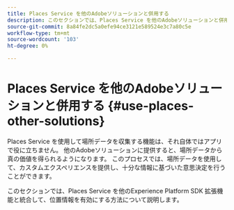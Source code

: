 ```yaml
---
title: Places Service を他のAdobeソリューションと併用する
description: このセクションでは、Places Service を他のAdobeソリューションと併用する方法について説明します。
source-git-commit: 8a84fe2dc5a0efe94ce3121e589524e3c7a80c5e
workflow-type: tm+mt
source-wordcount: '103'
ht-degree: 0%

---
```



# Places Service を他のAdobeソリューションと併用する {#use-places-other-solutions}

Places Service を使用して場所データを収集する機能は、それ自体ではアプリで役に立ちません。 他のAdobeソリューションに提供すると、場所データから真の価値を得られるようになります。 このプロセスでは、場所データを使用して、カスタムエクスペリエンスを提供し、十分な情報に基づいた意思決定を行うことができます。

このセクションでは、Places Service を他のExperience Platform SDK 拡張機能と統合して、位置情報を有効にする方法について説明します。